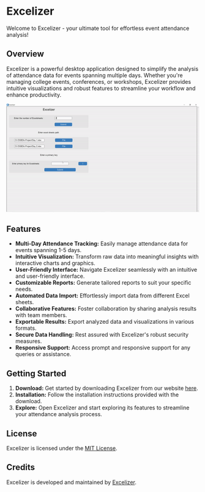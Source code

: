 # Excelizer

Welcome to Excelizer - your ultimate tool for effortless event attendance analysis!

## Overview

Excelizer is a powerful desktop application designed to simplify the analysis of attendance data for events spanning multiple days. Whether you're managing college events, conferences, or workshops, Excelizer provides intuitive visualizations and robust features to streamline your workflow and enhance productivity.

![App Screenshot](https://raw.githubusercontent.com/Dnyanesh-Bachhav/DSBDA-Project-Website/main/images/screen/Excelier1.gif)
## Features

- **Multi-Day Attendance Tracking:** Easily manage attendance data for events spanning 1-5 days.
- **Intuitive Visualization:** Transform raw data into meaningful insights with interactive charts and graphics.
- **User-Friendly Interface:** Navigate Excelizer seamlessly with an intuitive and user-friendly interface.
- **Customizable Reports:** Generate tailored reports to suit your specific needs.
- **Automated Data Import:** Effortlessly import data from different Excel sheets.
- **Collaborative Features:** Foster collaboration by sharing analysis results with team members.
- **Exportable Results:** Export analyzed data and visualizations in various formats.
- **Secure Data Handling:** Rest assured with Excelizer's robust security measures.
- **Responsive Support:** Access prompt and responsive support for any queries or assistance.

## Getting Started

1. **Download:** Get started by downloading Excelizer from our website [here](https://excelizer.netlify.app/).
2. **Installation:** Follow the installation instructions provided with the download.
3. **Explore:** Open Excelizer and start exploring its features to streamline your attendance analysis process.

## License

Excelizer is licensed under the [MIT License](LICENSE).

## Credits

Excelizer is developed and maintained by [Excelizer](https://excelizer.netlify.app/).



